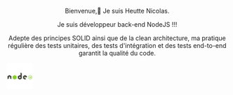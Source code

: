                                 
<p align="center">
Bienvenue,👋
Je suis Heutte Nicolas.
</p>
</p>                                        
<p align="center">
Je suis développeur back-end NodeJS !!!
</p>


<p align="center">
Adepte des principes SOLID ainsi que de la clean architecture, ma pratique régulière des tests unitaires, des tests d'intégration et des tests end-to-end garantit la qualité du code. 
</p>
<img src="https://raw.githubusercontent.com/devicons/devicon/master/icons/nodejs/nodejs-original-wordmark.svg" alt="JavaScript" width="60" height="60"/>



   
